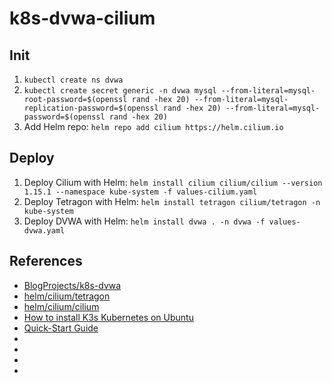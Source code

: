 # k8s-dvwa-cilium

## Init
1. `kubectl create ns dvwa`
1. `kubectl create secret generic -n dvwa mysql --from-literal=mysql-root-password=$(openssl rand -hex 20) --from-literal=mysql-replication-password=$(openssl rand -hex 20) --from-literal=mysql-password=$(openssl rand -hex 20)`
1. Add Helm repo: `helm repo add cilium https://helm.cilium.io`

## Deploy
1. Deploy Cilium with Helm: `helm install cilium cilium/cilium --version 1.15.1 --namespace kube-system -f values-cilium.yaml`
1. Deploy Tetragon with Helm: `helm install tetragon cilium/tetragon -n kube-system`
1. Deploy DVWA with Helm: `helm install dvwa . -n dvwa -f values-dvwa.yaml`



## References
* [BlogProjects/k8s-dvwa](https://github.com/CptOfEvilMinions/BlogProjects/blob/main/k8s-dvwa/README.md)
* [helm/cilium/tetragon](https://artifacthub.io/packages/helm/cilium/tetragon)
* [helm/cilium/cilium](https://artifacthub.io/packages/helm/cilium/cilium)
* [How to install K3s Kubernetes on Ubuntu](https://headworq.org/en/how-to-install-k3s-kubernetes-on-ubuntu/)
* [Quick-Start Guide](https://docs.k3s.io/quick-start)
* []()
* []()
* []()
* []()
